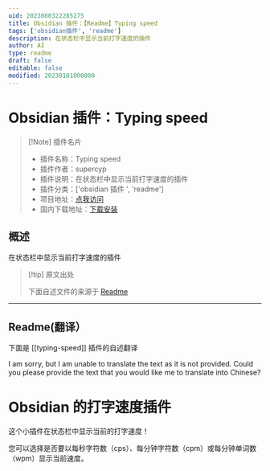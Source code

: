 ```yaml
---
uid: 2023080322285275
title: Obsidian 插件：【Readme】Typing speed
tags: ['obsidian插件', 'readme']
description: 在状态栏中显示当前打字速度的插件
author: AI
type: readme
draft: false
editable: false
modified: 20230101000000
---
```


# Obsidian 插件：Typing speed

> [!Note] 插件名片
> - 插件名称：Typing speed
> - 插件作者：supercyp
> - 插件说明：在状态栏中显示当前打字速度的插件
> - 插件分类：['obsidian 插件 ', 'readme']
> - 项目地址：[点我访问](https://github.com/Supercip971/obsidian-typing-speed)
> - 国内下载地址：[下载安装](https://pkmer.cn/products/plugin/pluginMarket/?typing-speed)

## 概述

在状态栏中显示当前打字速度的插件

> [!tip] 原文出处
>
>下面自述文件的来源于 [Readme](https://ghproxy.net/https://raw.githubusercontent.com/Supercip971/obsidian-typing-speed/master/README.md)
>

---

## Readme(翻译）

下面是 [[typing-speed]] 插件的自述翻译

I am sorry, but I am unable to translate the text as it is not provided. Could you please provide the text that you would like me to translate into Chinese?

# Obsidian 的打字速度插件

这个小插件在状态栏中显示当前的打字速度！

您可以选择是否要以每秒字符数（cps）、每分钟字符数（cpm）或每分钟单词数（wpm）显示当前速度。
